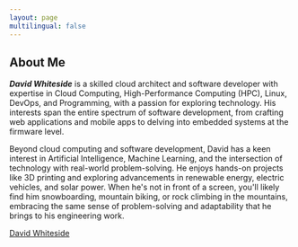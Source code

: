 ```yaml
---
layout: page
multilingual: false
---
```


## About Me
**_David Whiteside_** is a skilled cloud architect and software developer with expertise in Cloud Computing, High-Performance Computing (HPC), Linux, DevOps, and Programming, with a passion for exploring technology. His interests span the entire spectrum of software development, from crafting web applications and mobile apps to delving into embedded systems at the firmware level.

Beyond cloud computing and software development, David has a keen interest in Artificial Intelligence, Machine Learning, and the intersection of technology with real-world problem-solving. He enjoys hands-on projects like 3D printing and exploring advancements in renewable energy, electric vehicles, and solar power. When he's not in front of a screen, you'll likely find him snowboarding, mountain biking, or rock climbing in the mountains, embracing the same sense of problem-solving and adaptability that he brings to his engineering work.

<div class="badge-base LI-profile-badge" data-locale="en_US" data-size="large" data-theme="light" data-type="VERTICAL" data-vanity="thedavidwhiteside" data-version="v1"><a class="badge-base__link LI-simple-link" href="https://www.linkedin.com/in/thedavidwhiteside?trk=profile-badge">David Whiteside</a></div>

